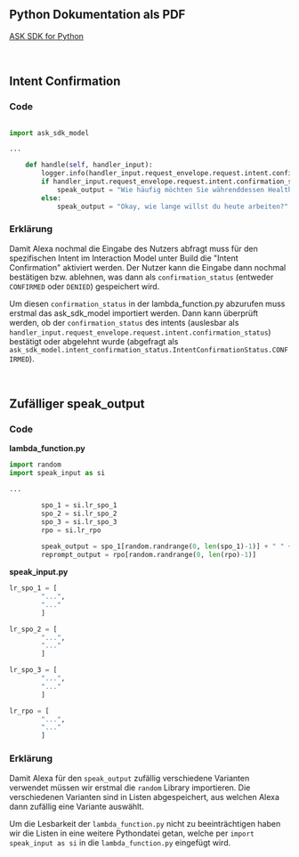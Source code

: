 ## Python Dokumentation als PDF

[ASK SDK for Python](https://readthedocs.org/projects/alexa-skills-kit-python-sdk/downloads/pdf/latest/)

<br>

## Intent Confirmation

### Code

```python

import ask_sdk_model

...

    def handle(self, handler_input): 
        logger.info(handler_input.request_envelope.request.intent.confirmation_status)
        if handler_input.request_envelope.request.intent.confirmation_status == ask_sdk_model.intent_confirmation_status.IntentConfirmationStatus.CONFIRMED:
            speak_output = "Wie häufig möchten Sie währenddessen Health Breaks nehmen?"
        else:
            speak_output = "Okay, wie lange willst du heute arbeiten?"
```

### Erklärung

Damit Alexa nochmal die Eingabe des Nutzers abfragt muss für den spezifischen Intent im Interaction Model unter Build die "Intent Confirmation" aktiviert werden. Der Nutzer kann die Eingabe dann nochmal bestätigen bzw. ablehnen, was dann als `confirmation_status` (entweder `CONFIRMED` oder `DENIED`) gespeichert wird.

Um diesen `confirmation_status` in der lambda_function.py abzurufen muss erstmal das ask_sdk_model importiert werden. Dann kann überprüft werden, ob der `confirmation_status` des intents (auslesbar als `handler_input.request_envelope.request.intent.confirmation_status`) bestätigt oder abgelehnt wurde (abgefragt als `ask_sdk_model.intent_confirmation_status.IntentConfirmationStatus.CONFIRMED`).

<br>

## Zufälliger speak_output

### Code

**lambda_function.py**

```python
import random
import speak_input as si

...

        spo_1 = si.lr_spo_1
        spo_2 = si.lr_spo_2
        spo_3 = si.lr_spo_3
        rpo = si.lr_rpo
        
        speak_output = spo_1[random.randrange(0, len(spo_1)-1)] + " " + spo_2[random.randrange(0, len(spo_2)-1)] + " " + spo_3[random.randrange(0, len(spo_3)-1)]
        reprompt_output = rpo[random.randrange(0, len(rpo)-1)]
```

**speak_input.py**

```python
lr_spo_1 = [
        "...", 
        "..."
        ]

lr_spo_2 = [
        "...", 
        "..."
        ]

lr_spo_3 = [
        "...", 
        "..."
        ]

lr_rpo = [
        "...", 
        "..."
        ]

```

### Erklärung

Damit Alexa für den `speak_output` zufällig verschiedene Varianten verwendet müssen wir erstmal die `random` Library importieren. Die verschiedenen Varianten sind in Listen abgespeichert, aus welchen Alexa dann zufällig eine Variante auswählt.

Um die Lesbarkeit der `lambda_function.py` nicht zu beeinträchtigen haben wir die Listen in eine weitere Pythondatei getan, welche per `import speak_input as si` in die `lambda_function.py` eingefügt wird.

<br>